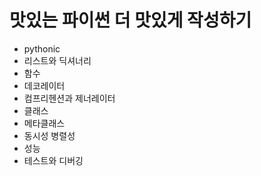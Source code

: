 # 맛있는 파이썬 더 맛있게 작성하기

- pythonic
- 리스트와 딕셔너리
- 함수
- 데코레이터
- 컴프리헨션과 제너레이터
- 클래스
- 메타클래스
- 동시성 병렬성
- 성능
- 테스트와 디버깅